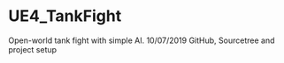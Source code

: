# UE4_TankFight
Open-world tank fight with simple AI.
10/07/2019 GitHub, Sourcetree and project setup